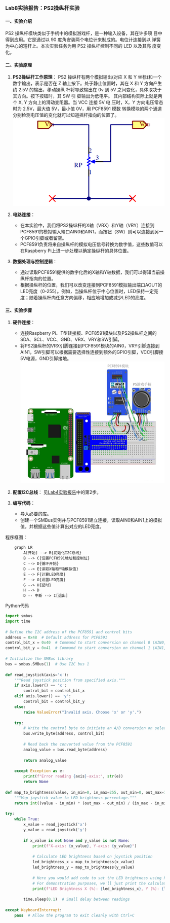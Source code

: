 ### Lab8实验报告：PS2操纵杆实验

#### 一、实验介绍
PS2 操纵杆模块类似于手柄中的模拟游戏杆，是一种输入设备，其在许多项
目中得到应用。它是通过以 90 度角安装两个电位计来制成的。电位计连接到以
弹簧为中心的短杆上。本次实验任务为用 PS2 操纵杆控制不同的 LED 以及其亮
度变化。


#### 二、实验原理
1. **PS2操纵杆工作原理**：
   PS2 操纵杆有两个模拟输出(对应 X 和 Y 坐标)和一个数字输出，表示是否在
Z 轴上按下。处于静止位置时，其在 X 和 Y 方向产生约 2.5V 的输出，移动操纵
杆将导致输出在 0v 到 5V 之间变化，具体取决于其方向。按下按钮时，其 SW 引
脚输出为低电平。
其内部结构实际上就是两个 X, Y 方向上的滑动变阻器。当 VCC 连接 5V 电
压时，X，Y 方向电压常态时为 2.5V，最大值 5V，最小值 0V，用 PCF8591 模数
转换模块的两个通道分别检测电压值的变化就可以知道摇杆指向的位置了。
![alt text](image-13.png)

2. **电路连接**：
   - 在本实验中，我们将PS2操纵杆的X轴（VRX）和Y轴（VRY）连接到PCF8591的模拟输入端口AIN0和AIN1，而按钮（SW）则可以连接到另一个GPIO引脚或者留空。
   - PCF8591负责将来自操纵杆的模拟电压信号转换为数字值，这些数值可以在Raspberry Pi上进一步处理以确定操纵杆的具体位置。

3. **数据处理与控制逻辑**：
   - 通过读取PCF8591提供的数字化后的X轴和Y轴数据，我们可以得知当前操纵杆指向的位置。
   - 根据操纵杆的位置，我们可以改变连接到PCF8591模拟输出端口AOUT的LED亮度（0-255）。例如，当操纵杆位于中心位置时，LED保持一定亮度；随着操纵杆向任意方向偏移，相应地增加或减少LED的亮度。

#### 三、实验步骤
1. **硬件连接**：
   - 连接Raspberry Pi、T型转接板、PCF8591模块以及PS2操纵杆之间的SDA、SCL、VCC、GND、VRX、VRY和SW引脚。
   - 将PS2操纵杆的VRX引脚连接到PCF8591模块的AIN0，VRY引脚连接到AIN1，SW引脚可以根据需要选择性连接到额外的GPIO引脚，VCC引脚接5V电源，GND引脚接地。![alt text](image-14.png)

2. **配置I2C总线**：
见[Lab4实验报告](lab4.md)中的第2步。

1. **编写代码**：
   - 导入必要的库。
   - 创建一个SMBus实例并与PCF8591建立连接，读取AIN0和AIN1上的模拟值，并根据这些值计算出对应的LED亮度。

程序框图：
```mermaid
    graph LR
        A[开始] --> B{初始化I2C总线}
        B --> C{设置PCF8591地址和控制位}
        C --> D{循环开始}
        D --> E{读取X轴和Y轴模拟值}
        E --> F{计算LED亮度}
        F --> G{设置LED亮度}
        G --> H{延时}
        H --> D
        D -- 中断 --> I[退出]
```
Python代码
```python
import smbus
import time

# Define the I2C address of the PCF8591 and control bits
address = 0x48  # Default address for PCF8591
control_bit_x = 0x40  # Command to start conversion on channel 0 (AIN0, X-axis)
control_bit_y = 0x41  # Command to start conversion on channel 1 (AIN1, Y-axis)

# Initialize the SMBus library
bus = smbus.SMBus(1)  # Use I2C bus 1

def read_joystick(axis='x'):
    """Read joystick position from specified axis."""
    if axis.lower() == 'x':
        control_bit = control_bit_x
    elif axis.lower() == 'y':
        control_bit = control_bit_y
    else:
        raise ValueError("Invalid axis. Choose 'x' or 'y'.")
    
    try:
        # Write the control byte to initiate an A/D conversion on selected channel
        bus.write_byte(address, control_bit)
        
        # Read back the converted value from the PCF8591
        analog_value = bus.read_byte(address)
        
        return analog_value
    
    except Exception as e:
        print(f"Error reading {axis}-axis:", str(e))
        return None

def map_to_brightness(value, in_min=0, in_max=255, out_min=0, out_max=100):
    """Map joystick value to LED brightness percentage."""
    return int((value - in_min) * (out_max - out_min) / (in_max - in_min) + out_min)

try:
    while True:
        x_value = read_joystick('x')
        y_value = read_joystick('y')
        
        if x_value is not None and y_value is not None:
            print(f"X-axis: {x_value}, Y-axis: {y_value}")
            
            # Calculate LED brightness based on joystick position
            led_brightness_x = map_to_brightness(x_value)
            led_brightness_y = map_to_brightness(y_value)
            
            # Here you would add code to set the LED brightness using PWM or similar method.
            # For demonstration purposes, we'll just print the calculated brightness.
            print(f"LED Brightness X (%): {led_brightness_x}, Y (%): {led_brightness_y}")
        
        time.sleep(0.1)  # Small delay between readings

except KeyboardInterrupt:
    pass  # Allow the program to exit cleanly with Ctrl+C
```